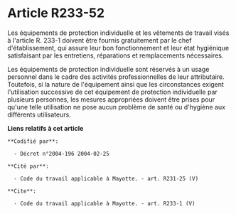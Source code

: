 # Article R233-52

Les équipements de protection individuelle et les vêtements de travail visés à l'article R. 233-1 doivent être fournis
gratuitement par le chef d'établissement, qui assure leur bon fonctionnement et leur état hygiénique satisfaisant par les
entretiens, réparations et remplacements nécessaires. 

Les équipements de protection individuelle sont réservés à un usage personnel dans le cadre des activités professionnelles de
leur attributaire. Toutefois, si la nature de l'équipement ainsi que les circonstances exigent l'utilisation successive de
cet équipement de protection individuelle par plusieurs personnes, les mesures appropriées doivent être prises pour qu'une
telle utilisation ne pose aucun problème de santé ou d'hygiène aux différents utilisateurs.

**Liens relatifs à cet article**

	**Codifié par**:

	  - Décret n°2004-196 2004-02-25

	**Cité par**:

	  - Code du travail applicable à Mayotte. - art. R231-25 (V)

	**Cite**:

	  - Code du travail applicable à Mayotte. - art. R233-1 (V)
